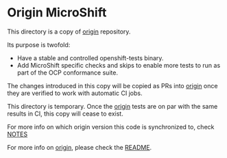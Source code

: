 Origin MicroShift
=================
This directory is a copy of [origin](https://github.com/openshift/origin)
repository.

Its purpose is twofold:
* Have a stable and controlled openshift-tests binary.
* Add MicroShift specific checks and skips to enable more tests to run as part
  of the OCP conformance suite.

The changes introduced in this copy will be copied as PRs into
[origin](https://github.com/openshift/origin) once they are verified to work
with automatic CI jobs.

This directory is temporary. Once the [origin](https://github.com/openshift/origin)
tests are on par with the same results in CI, this copy will cease to exist.

For more info on which origin version this code is synchronized to, check
[NOTES](https://github.com/openshift/microshift/blob/master/origin/NOTES)

For more info on [origin](https://github.com/openshift/origin), please check
the [README](https://github.com/openshift/origin/blob/master/README.md).
